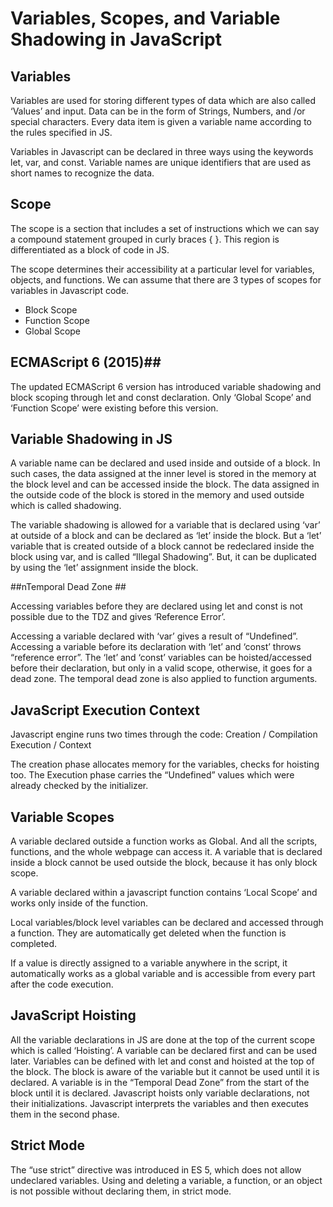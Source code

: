 # Variables, Scopes, and Variable Shadowing in JavaScript #


## Variables ## 

Variables are used for storing different types of data which are also called ‘Values’ and input. Data can be in the form of Strings, Numbers, and /or special characters. Every data item is given a variable name according to the rules specified in JS.

Variables in Javascript can be declared in three ways using the keywords let, var, and const. Variable names are unique identifiers that are used as short names to recognize the data.


## Scope ##

The scope is a section that includes a set of instructions which we can say a compound statement grouped in curly braces { }. This region is differentiated as a block of code in JS.

The scope determines their accessibility at a particular level for variables, objects, and functions. We can assume that there are 3 types of scopes for variables in Javascript code.

*  Block Scope
*  Function Scope
*  Global Scope


## ECMAScript 6 (2015)##

The updated ECMAScript 6 version has introduced variable shadowing and block scoping through let and const declaration. Only ‘Global Scope’ and ‘Function Scope’ were existing before this version.


## Variable Shadowing in JS ##

A variable name can be declared and used inside and outside of a block. In such cases, the data assigned at the inner level is stored in the memory at the block level and can be accessed inside the block. The data assigned in the outside code of the block is stored in the memory and used outside which is called shadowing.

The variable shadowing is allowed for a variable that is declared using ‘var’ at outside of a block and can be declared as ‘let’ inside the block. But a ‘let’ variable that is created outside of a block cannot be redeclared inside the block using var, and is called “Illegal Shadowing”. But, it can be duplicated by using the ‘let’ assignment inside the block.

##nTemporal Dead Zone ##

Accessing variables before they are declared using let and const is not possible due to the TDZ and gives ‘Reference Error’.

Accessing a variable declared with ‘var’ gives a result of “Undefined”.
Accessing a variable before its declaration with ‘let’ and ‘const’ throws “reference error”.
The ‘let’ and ‘const’ variables can be hoisted/accessed before their declaration, but only in a valid scope, otherwise, it goes for a dead zone.
The temporal dead zone is also applied to function arguments.


## JavaScript Execution Context ##

Javascript engine runs two times through the code:
Creation / Compilation
Execution / Context

The creation phase allocates memory for the variables, checks for hoisting too. The Execution phase carries the “Undefined” values which were already checked by the initializer.


## Variable Scopes ##

A variable declared outside a function works as Global. And all the scripts, functions, and the whole webpage can access it. A variable that is declared inside a block cannot be used outside the block, because it has only block scope.

A variable declared within a javascript function contains ‘Local Scope’ and works only inside of the function.

Local variables/block level variables can be declared and accessed through a function. They are automatically get deleted when the function is completed.

If a value is directly assigned to a variable anywhere in the script, it automatically works as a global variable and is accessible from every part after the code execution.


## JavaScript Hoisting ##
All the variable declarations in JS are done at the top of the current scope which is called ‘Hoisting’. A variable can be declared first and can be used later. Variables can be defined with let and const and hoisted at the top of the block. The block is aware of the variable but it cannot be used until it is declared. A variable is in the “Temporal Dead Zone” from the start of the block until it is declared. Javascript hoists only variable declarations, not their initializations. Javascript interprets the variables and then executes them in the second phase.


## Strict Mode ##
The “use strict” directive was introduced in ES 5, which does not allow undeclared variables. Using and deleting a variable, a function, or an object is not possible without declaring them, in strict mode.
